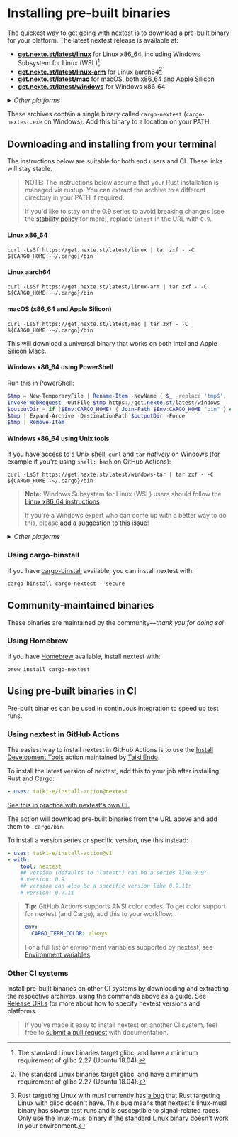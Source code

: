 # Installing pre-built binaries

The quickest way to get going with nextest is to download a pre-built binary for your platform. The latest nextest release is available at:
* [**get.nexte.st/latest/linux**](https://get.nexte.st/latest/linux) for Linux x86_64, including Windows Subsystem for Linux (WSL)[^glibc]
* [**get.nexte.st/latest/linux-arm**](https://get.nexte.st/latest/linux-arm) for Linux aarch64[^glibc]
* [**get.nexte.st/latest/mac**](https://get.nexte.st/latest/mac) for macOS, both x86_64 and Apple Silicon
* [**get.nexte.st/latest/windows**](https://get.nexte.st/latest/windows) for Windows x86_64

<details>
<summary><i>Other platforms</i></summary>

Nextest's CI isn't run on these platforms -- these binaries most likely work but aren't guaranteed to do so.

* [**get.nexte.st/latest/linux-musl**](https://get.nexte.st/latest/linux-musl) for Linux x86_64, with musl libc[^musl]
* [**get.nexte.st/latest/windows-x86**](https://get.nexte.st/latest/windows-x86) for Windows i686
* [**get.nexte.st/latest/freebsd**](https://get.nexte.st/latest/freebsd) for FreeBSD x86_64
* [**get.nexte.st/latest/illumos**](https://get.nexte.st/latest/illumos) for illumos x86_64

</details>

These archives contain a single binary called `cargo-nextest` (`cargo-nextest.exe` on Windows). Add this binary to a location on your PATH.

[^glibc]: The standard Linux binaries target glibc, and have a minimum requirement of glibc 2.27 (Ubuntu 18.04).

[^musl]: Rust targeting Linux with musl currently has [a bug](https://github.com/rust-lang/rust/issues/99740) that Rust targeting Linux with glibc doesn't have. This bug means that nextest's linux-musl binary has slower test runs and is susceptible to signal-related races. Only use the linux-musl binary if the standard Linux binary doesn't work in your environment.

## Downloading and installing from your terminal

The instructions below are suitable for both end users and CI. These links will stay stable.

> NOTE: The instructions below assume that your Rust installation is managed via rustup. You can extract the archive to a different directory in your PATH if required.
>
> If you'd like to stay on the 0.9 series to avoid breaking changes (see the [stability policy](stability.md) for more), replace `latest` in the URL with `0.9`.

#### Linux x86_64

```
curl -LsSf https://get.nexte.st/latest/linux | tar zxf - -C ${CARGO_HOME:-~/.cargo}/bin
```

#### Linux aarch64

```
curl -LsSf https://get.nexte.st/latest/linux-arm | tar zxf - -C ${CARGO_HOME:-~/.cargo}/bin
```

#### macOS (x86_64 and Apple Silicon)

```
curl -LsSf https://get.nexte.st/latest/mac | tar zxf - -C ${CARGO_HOME:-~/.cargo}/bin
```

This will download a universal binary that works on both Intel and Apple Silicon Macs.

#### Windows x86_64 using PowerShell

Run this in PowerShell:

```powershell
$tmp = New-TemporaryFile | Rename-Item -NewName { $_ -replace 'tmp$', 'zip' } -PassThru
Invoke-WebRequest -OutFile $tmp https://get.nexte.st/latest/windows
$outputDir = if ($Env:CARGO_HOME) { Join-Path $Env:CARGO_HOME "bin" } else { "~/.cargo/bin" }
$tmp | Expand-Archive -DestinationPath $outputDir -Force
$tmp | Remove-Item
```

#### Windows x86_64 using Unix tools

If you have access to a Unix shell, `curl` and `tar` *natively* on Windows (for example if you're using `shell: bash` on GitHub Actions):

```
curl -LsSf https://get.nexte.st/latest/windows-tar | tar zxf - -C ${CARGO_HOME:-~/.cargo}/bin
```

> **Note:** Windows Subsystem for Linux (WSL) users should follow the [Linux x86_64 instructions](#linux-x86_64).
>
> If you're a Windows expert who can come up with a better way to do this, please [add a suggestion to this issue](https://github.com/nextest-rs/nextest/issues/31)!

<details>
<summary><i>Other platforms</i></summary>

#### FreeBSD x86_64

```
curl -LsSf https://get.nexte.st/latest/freebsd | tar zxf - -C ${CARGO_HOME:-~/.cargo}/bin
```

#### illumos x86_64

```
curl -LsSf https://get.nexte.st/latest/illumos | gunzip | tar xf - -C ${CARGO_HOME:-~/.cargo}/bin
```

As of 2022-12, the current version of illumos tar has [a bug](https://www.illumos.org/issues/15228) where `tar zxf` doesn't work over standard input.

</details>

### Using cargo-binstall

If you have [cargo-binstall](https://github.com/ryankurte/cargo-binstall) available, you can install nextest with:

```
cargo binstall cargo-nextest --secure
```

## Community-maintained binaries

These binaries are maintained by the community—*thank you for doing so!*

### Using Homebrew

If you have [Homebrew](https://brew.sh/) available, install nextest with:

```
brew install cargo-nextest
```

## Using pre-built binaries in CI

Pre-built binaries can be used in continuous integration to speed up test runs.

### Using nextest in GitHub Actions

The easiest way to install nextest in GitHub Actions is to use the [Install Development Tools](https://github.com/marketplace/actions/install-development-tools) action maintained by [Taiki Endo](https://github.com/taiki-e).

To install the latest version of nextest, add this to your job after installing Rust and Cargo:

```yml
- uses: taiki-e/install-action@nextest
```

[See this in practice with nextest's own CI.](https://github.com/nextest-rs/nextest/blob/5b59a5c5d1a051ce651e5d632c93a849f97a9d4b/.github/workflows/ci.yml#L101-L102)

The action will download pre-built binaries from the URL above and add them to `.cargo/bin`.

To install a version series or specific version, use this instead:

```yml
- uses: taiki-e/install-action@v1
- with:
    tool: nextest
    ## version (defaults to "latest") can be a series like 0.9:
    # version: 0.9
    ## version can also be a specific version like 0.9.11:
    # version: 0.9.11
```

> **Tip:** GitHub Actions supports ANSI color codes. To get color support for nextest (and Cargo), add this to your workflow:
>
> ```yml
> env:
>   CARGO_TERM_COLOR: always
> ```
>
> For a full list of environment variables supported by nextest, see [Environment variables](env-vars.md).

### Other CI systems

Install pre-built binaries on other CI systems by downloading and extracting the respective archives, using the commands above as a guide. See [Release URLs](release-urls.md) for more about how to specify nextest versions and platforms.

> If you've made it easy to install nextest on another CI system, feel free to [submit a pull request] with documentation.

[submit a pull request]: https://github.com/nextest-rs/nextest/pulls
